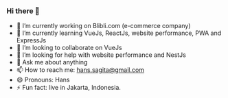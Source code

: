 ### Hi there 👋

- 🔭 I’m currently working on Blibli.com (e-commerce company)
- 🌱 I’m currently learning VueJs, ReactJs, website performance, PWA and ExpressJs
- 👯 I’m looking to collaborate on VueJs
- 🤔 I’m looking for help with website performance and NestJs
- 💬 Ask me about anything
- 📫 How to reach me: hans.sagita@gmail.com
- 😄 Pronouns: Hans
- ⚡ Fun fact: live in Jakarta, Indonesia.
